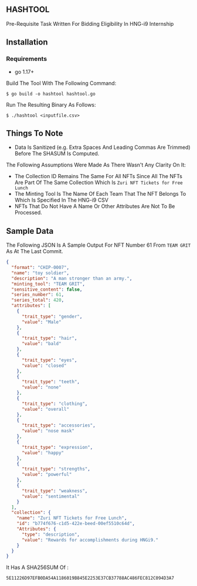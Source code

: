 ## HASHTOOL

Pre-Requisite Task Written For Bidding Eligibility In HNG-i9 Internship


## Installation

### Requirements
 - go 1.17+
 
Build The Tool With The Following Command:
```shell
$ go build -o hashtool hashtool.go
```

Run The Resulting Binary As Follows:
```shell
$ ./hashtool <inputfile.csv>
```

## Things To Note
 
- Data Is Sanitized (e.g. Extra Spaces And Leading Commas Are Trimmed) Before The SHASUM Is Computed.

The Following Assumptions Were Made As There Wasn't Any Clarity On It:

- The Collection ID Remains The Same For All NFTs Since All The NFTs Are Part Of The Same Collection Which Is `Zuri NFT Tickets for Free Lunch`
- The Minting Tool Is The Name Of Each Team That The NFT Belongs To Which Is Specified In The HNG-i9 CSV
- NFTs That Do Not Have A Name Or Other Attributes Are Not To Be Processed.


## Sample Data
The Following JSON Is A Sample Output For NFT Number 61 From `TEAM GRIT` As At The Last Commit.
```json
{
  "format": "CHIP-0007",
  "name": "toy soldier",
  "description": "A man stronger than an army.",
  "minting_tool": "TEAM GRIT",
  "sensitive_content": false,
  "series_number": 61,
  "series_total": 420,
  "attributes": [
    {
      "trait_type": "gender",
      "value": "Male"
    },
    {
      "trait_type": "hair",
      "value": "bald"
    },
    {
      "trait_type": "eyes",
      "value": "closed"
    },
    {
      "trait_type": "teeth",
      "value": "none"
    },
    {
      "trait_type": "clothing",
      "value": "overall"
    },
    {
      "trait_type": "accessories",
      "value": "nose mask"
    },
    {
      "trait_type": "expression",
      "value": "happy"
    },
    {
      "trait_type": "strengths",
      "value": "powerful"
    },
    {
      "trait_type": "weakness",
      "value": "sentimental"
    }
  ],
  "collection": {
    "name": "Zuri NFT Tickets for Free Lunch",
    "id": "b774f676-c1d5-422e-beed-00ef5510c64d",
    "Attributes": {
      "type": "description",
      "value": "Rewards for accomplishments during HNGi9."
    }
  }
}
```

It Has A SHA256SUM Of :
```text
5E11226D97EFB0DA54A1186019B845E2253E37CB37788AC486FEC812C094D3A7
```